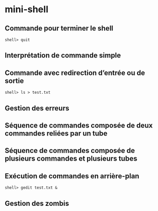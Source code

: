 # mini-shell

## Commande pour terminer le shell
```
shell> quit
```

## Interprétation de commande simple

## Commande avec redirection d’entrée ou de sortie
```
shell> ls > test.txt
```
## Gestion des erreurs

## Séquence de commandes composée de deux commandes reliées par un tube

## Séquence de commandes composée de plusieurs commandes et plusieurs tubes

## Exécution de commandes en arrière-plan

```
shell> gedit test.txt &
```
## Gestion des zombis
